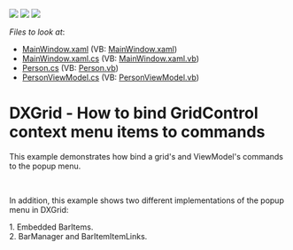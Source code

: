<!-- default badges list -->
![](https://img.shields.io/endpoint?url=https://codecentral.devexpress.com/api/v1/VersionRange/128647565/12.2.8%2B)
[![](https://img.shields.io/badge/Open_in_DevExpress_Support_Center-FF7200?style=flat-square&logo=DevExpress&logoColor=white)](https://supportcenter.devexpress.com/ticket/details/E4624)
[![](https://img.shields.io/badge/📖_How_to_use_DevExpress_Examples-e9f6fc?style=flat-square)](https://docs.devexpress.com/GeneralInformation/403183)
<!-- default badges end -->
<!-- default file list -->
*Files to look at*:

* [MainWindow.xaml](./CS/GridCommandToPopupMenuProject/MainWindow.xaml) (VB: [MainWindow.xaml](./VB/GridCommandToPopupMenuProject/MainWindow.xaml))
* [MainWindow.xaml.cs](./CS/GridCommandToPopupMenuProject/MainWindow.xaml.cs) (VB: [MainWindow.xaml.vb](./VB/GridCommandToPopupMenuProject/MainWindow.xaml.vb))
* [Person.cs](./CS/GridCommandToPopupMenuProject/Person.cs) (VB: [Person.vb](./VB/GridCommandToPopupMenuProject/Person.vb))
* [PersonViewModel.cs](./CS/GridCommandToPopupMenuProject/PersonViewModel.cs) (VB: [PersonViewModel.vb](./VB/GridCommandToPopupMenuProject/PersonViewModel.vb))
<!-- default file list end -->
# DXGrid - How to bind GridControl context menu items to commands 


<p>This example demonstrates how bind a grid's and ViewModel's commands to the popup menu.</p>
<br>
<p>In addition, this example shows two different implementations of the popup menu in DXGrid:</p>
<p>1. Embedded BarItems.<br>2. BarManager and BarItemItemLinks.</p>

<br/>


